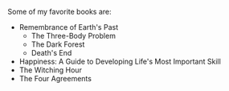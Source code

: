 Some of my favorite books are:
* Remembrance of Earth's Past
  * The Three-Body Problem
  * The Dark Forest
  * Death's End
* Happiness: A Guide to Developing Life's Most Important Skill
* The Witching Hour
* The Four Agreements
